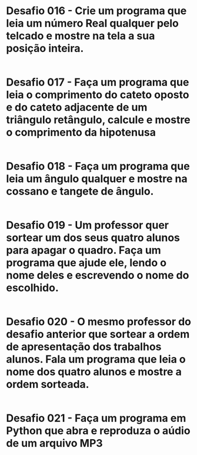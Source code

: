 # Desafio 016 - Crie um programa que leia um número Real qualquer pelo telcado e mostre na tela a sua posição inteira.
~~~python
~~~

# Desafio 017 - Faça um programa que leia o comprimento do cateto oposto e do cateto adjacente de um triângulo retângulo, calcule e mostre o comprimento da hipotenusa
~~~python
~~~

# Desafio 018 - Faça um programa que leia um ângulo qualquer e mostre na cossano e tangete de ângulo.
~~~python
~~~

# Desafio 019 - Um professor quer sortear um dos seus quatro alunos para apagar o quadro. Faça um programa que ajude ele, lendo o nome deles e escrevendo o nome do escolhido.
~~~python
~~~ 

# Desafio 020 - O mesmo professor do desafio anterior que sortear a ordem de apresentação dos trabalhos alunos. Fala um programa que leia o nome dos quatro alunos e mostre a ordem sorteada.
~~~python
~~~

# Desafio 021 - Faça um programa em Python que abra e reproduza o aúdio de um arquivo MP3
~~~python
~~~